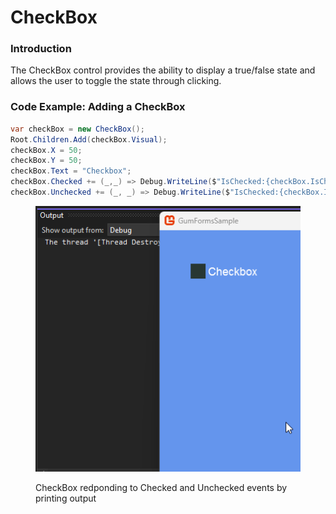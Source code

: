 # CheckBox

### Introduction

The CheckBox control provides the ability to display a true/false state and allows the user to toggle the state through clicking.

### Code Example: Adding a CheckBox

```csharp
var checkBox = new CheckBox();
Root.Children.Add(checkBox.Visual);
checkBox.X = 50;
checkBox.Y = 50;
checkBox.Text = "Checkbox";
checkBox.Checked += (_,_) => Debug.WriteLine($"IsChecked:{checkBox.IsChecked}");
checkBox.Unchecked += (_, _) => Debug.WriteLine($"IsChecked:{checkBox.IsChecked}");
```

<figure><img src="../../../.gitbook/assets/24_06 44 43.gif" alt=""><figcaption><p>CheckBox redponding to Checked and Unchecked events by printing output</p></figcaption></figure>
